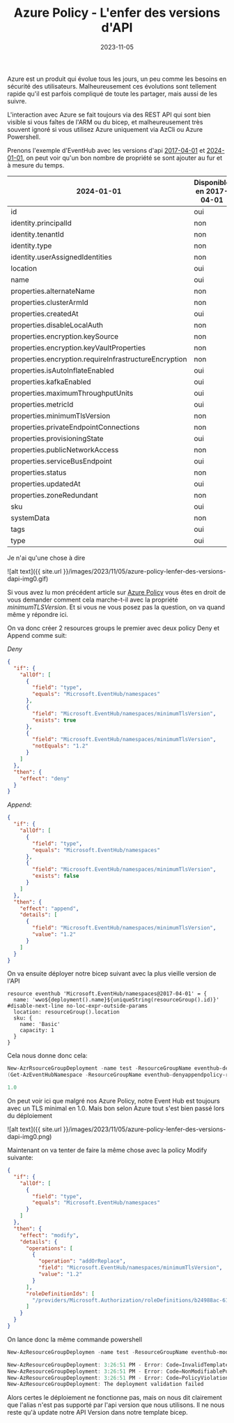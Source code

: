 ﻿---
layout: post
title: Azure Policy - L'enfer des versions d'API
date: 2023-11-05
categories: [ "Azure", "Policy" ]
comments_id: 184 
---

Azure est un produit qui évolue tous les jours, un peu comme les besoins en sécurité des utilisateurs. Malheureusement ces évolutions sont tellement rapide qu'il est parfois compliqué de toute les partager, mais aussi de les suivre.

L'interaction avec Azure se fait toujours via des REST API qui sont bien visible si vous faîtes de l'ARM ou du bicep, et malheureusement très souvent ignoré si vous utilisez Azure uniquement via AzCli ou Azure Powershell.

Prenons l'exemple d'EventHub avec les versions d'api [2017-04-01](https://learn.microsoft.com/en-us/rest/api/eventhub/namespaces/create-or-update?view=rest-eventhub-2017-04-01&tabs=HTTP#definitions&WT.mc_id=AZ-MVP-4039694) et [2024-01-01](https://learn.microsoft.com/en-us/rest/api/eventhub/namespaces/create-or-update?view=rest-eventhub-2024-01-01&tabs=HTTP#definitions&WT.mc_id=AZ-MVP-4039694), on peut voir qu'un bon nombre de propriété se sont ajouter au fur et à mesure du temps.

|2024-01-01|Disponible en 2017-04-01 |
|---|---|
|id|oui|
|identity.principalId|non|
|identity.tenantId|non|
|identity.type|non|
|identity.userAssignedIdentities|non|
|location|oui|
|name|oui|
|properties.alternateName|non|
|properties.clusterArmId|non|
|properties.createdAt|oui|
|properties.disableLocalAuth|non|
|properties.encryption.keySource|non|
|properties.encryption.keyVaultProperties|non|
|properties.encryption.requireInfrastructureEncryption|non|
|properties.isAutoInflateEnabled|oui|
|properties.kafkaEnabled|oui|
|properties.maximumThroughputUnits|oui|
|properties.metricId|oui|
|properties.minimumTlsVersion|non|
|properties.privateEndpointConnections|non|
|properties.provisioningState|oui|
|properties.publicNetworkAccess|non|
|properties.serviceBusEndpoint|oui|
|properties.status|non|
|properties.updatedAt|oui|
|properties.zoneRedundant|non|
|sku|oui|
|systemData|non|
|tags|oui|
|type|oui|

<p></p>
Je n'ai qu'une chose à dire

![alt text]({{ site.url }}/images/2023/11/05/azure-policy-lenfer-des-versions-dapi-img0.gif)

Si vous avez lu mon précédent article sur [Azure Policy](https://woivre.fr/blog/2023/10/azure-policy-un-outil-puissant-pour-votre-gouvernance-seulement-si-on-lutilise-bien) vous êtes en droit de vous demander comment cela marche-t-il avec la propriété *minimumTLSVersion*. Et si vous ne vous posez pas la question, on va quand même y répondre ici.

On va donc créer 2 resources groups le premier avec deux policy Deny et Append comme suit:

*Deny*

```json
{
  "if": {
    "allOf": [
      {
        "field": "type",
        "equals": "Microsoft.EventHub/namespaces"
      },
      {
        "field": "Microsoft.EventHub/namespaces/minimumTlsVersion",
        "exists": true
      },
      {
        "field": "Microsoft.EventHub/namespaces/minimumTlsVersion",
        "notEquals": "1.2"
      }
    ]
  },
  "then": {
    "effect": "deny"
  }
}
```

*Append*:

```json
{
  "if": {
    "allOf": [
      {
        "field": "type",
        "equals": "Microsoft.EventHub/namespaces"
      },
      {
        "field": "Microsoft.EventHub/namespaces/minimumTlsVersion",
        "exists": false
      }
    ]
  },
  "then": {
    "effect": "append",
    "details": [
      {
        "field": "Microsoft.EventHub/namespaces/minimumTlsVersion",
        "value": "1.2"
      }
    ]
  }
}
```

On va ensuite déployer notre bicep suivant avec la plus vieille version de l'API

```bicep
resource eventhub 'Microsoft.EventHub/namespaces@2017-04-01' = {
  name: 'wwo${deployment().name}${uniqueString(resourceGroup().id)}'
#disable-next-line no-loc-expr-outside-params
  location: resourceGroup().location
  sku: {
    name: 'Basic'
    capacity: 1
  }
}
```

Cela nous donne donc cela:

```powershell
New-AzrRsourceGroupDeployment -name test -ResourceGroupName eventhub-denyappendpolicy-rg -TemplateFile .\main.bicep | Out-Null
(Get-AzEventHubNamespace -ResourceGroupName eventhub-denyappendpolicy-rg).minimumTLSVersion

1.0
```

On peut voir ici que malgré nos Azure Policy, notre Event Hub est toujours avec un TLS minimal en 1.0.
Mais bon selon Azure tout s'est bien passé lors du déploiement

![alt text]({{ site.url }}/images/2023/11/05/azure-policy-lenfer-des-versions-dapi-img0.png)

Maintenant on va tenter de faire la même chose avec la policy Modify suivante:

```json
{
  "if": {
    "allOf": [
      {
        "field": "type",
        "equals": "Microsoft.EventHub/namespaces"
      }
    ]
  },
  "then": {
    "effect": "modify",
    "details": {
      "operations": [
        {
          "operation": "addOrReplace",
          "field": "Microsoft.EventHub/namespaces/minimumTlsVersion",
          "value": "1.2"
        }
      ],
      "roleDefinitionIds": [
        "/providers/Microsoft.Authorization/roleDefinitions/b24988ac-6180-42a0-ab88-20f7382dd24c"
      ]
    }
  }
}
```

On lance donc la même commande powershell

```powershell
New-AzResourceGroupDeploymen -name test -ResourceGroupName eventhub-modifypolicy-rg -TemplateFile .\main.bicep | Out-Null (Get-AzEventHubNamespace -ResourceGroupName eventhub-modifypolicy-rg).minimumTLSVersion

New-AzResourceGroupDeployment: 3:26:51 PM - Error: Code=InvalidTemplateDeployment; Message=The template deployment failed because of policy violation. Please see details for more information.
New-AzResourceGroupDeployment: 3:26:51 PM - Error: Code=NonModifiablePolicyAlias; Message=The aliases: 'Microsoft.EventHub/namespaces/minimumTlsVersion' are not modifiable in requests using API version: '2017-04-01'. This can happen in requests using API versions for which the aliases do not support the 'modify' effect, or support the 'modify' effect with a different token type.
New-AzResourceGroupDeployment: 3:26:51 PM - Error: Code=PolicyViolation; Message=Unable to apply 'modify' operation using the alias: 'Microsoft.EventHub/namespaces/minimumTlsVersion'. This alias is not modifiable in requests using API versions: '2021-11-01,2021-06-01-preview,2021-01-01-preview,2018-01-01-preview,2017-04-01,2015-08-01,2014-09-01'. See https://aka.ms/policy-modify-conflicts for details. Policies: '{"policyAssignment":{"name":"eventhub-modify-tls","id":"/subscriptions/9d854bbf-c6b3-4b03-a3de-cc4dc16cad0f/resourceGroups/eventhub-modifypolicy-rg/providers/Microsoft.Authorization/policyAssignments/9a2a2c2a500740c69c10bb47"},"policyDefinition":{"name":"eventhub-modify-tls","id":"/subscriptions/9d854bbf-c6b3-4b03-a3de-cc4dc16cad0f/providers/Microsoft.Authorization/policyDefinitions/9ea2d44b-9311-4896-8c2d-dd0cd7907e8f"}}'
New-AzResourceGroupDeployment: The deployment validation failed
```

Alors certes le déploiement ne fonctionne pas, mais on nous dit clairement que l'alias n'est pas supporté par l'api version que nous utilisons. Il ne nous reste qu'à update notre API Version dans notre template bicep.
